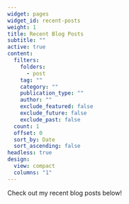 ```yaml
---
widget: pages
widget_id: recent-posts
weight: 1
title: Recent Blog Posts
subtitle: ""
active: true
content:
  filters:
    folders:
      - post
    tag: ""
    category: ""
    publication_type: ""
    author: ""
    exclude_featured: false
    exclude_future: false
    exclude_past: false
  count: 1
  offset: 0
  sort_by: Date
  sort_ascending: false
headless: true
design:
  view: compact
  columns: "1"
---
```


Check out my recent blog posts below!
